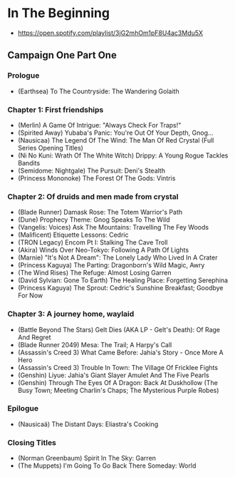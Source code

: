 # In The Beginning

* https://open.spotify.com/playlist/3jG2mhOm1pF8U4ac3Mdu5X

## Campaign One Part One
### Prologue

* (Earthsea) To The Countryside: The Wandering Golaith

### Chapter 1: First friendships

* (Merlin) A Game Of Intrigue: "Always Check For Traps!"
* (Spirited Away) Yubaba's Panic: You're Out Of Your Depth, Gnog...
* (Nausicaa) The Legend Of The Wind: The Man Of Red Crystal (Full Series Opening Titles)
* (Ni No Kuni: Wrath Of The White Witch) Drippy: A Young Rogue Tackles Bandits
* (Semidome: Nightgale) The Pursuit: Deni's Stealth
* (Princess Mononoke) The Forest Of The Gods: Vintris

### Chapter 2: Of druids and men made from crystal

* (Blade Runner) Damask Rose: The Totem Warrior's Path
* (Dune) Prophecy Theme: Gnog Speaks To The Wild
* (Vangelis: Voices) Ask The Mountains: Travelling The Fey Woods
* (Malificent) Etiquette Lessons: Cedric
* (TRON Legacy) Encom Pt I: Stalking The Cave Troll
* (Akira) Winds Over Neo-Tokyo: Following A Path Of Lights
* (Marnie) "It's Not A Dream": The Lonely Lady Who Lived In A Crater
* (Princess Kaguya) The Parting: Dragonborn's Wild Magic, Awry
* (The Wind Rises) The Refuge: Almost Losing Garren
* (David Sylvian: Gone To Earth) The Healing Place: Forgetting Serephina
* (Princess Kaguya) The Sprout: Cedric's Sunshine Breakfast; Goodbye For Now

### Chapter 3: A journey home, waylaid

* (Battle Beyond The Stars) Gelt Dies (AKA LP - Gelt's Death): Of Rage And Regret
* (Blade Runner 2049) Mesa: The Trail; A Harpy's Call
* (Assassin's Creed 3) What Came Before: Jahia's Story - Once More A Hero
* (Assassin's Creed 3) Trouble In Town: The Village Of Fricklee Fights
* (Genshin) Liyue: Jahia's Giant Slayer Amulet And The Five Pearls
* (Genshin) Through The Eyes Of A Dragon: Back At Duskhollow (The Busy Town; Meeting Charlin's Chaps; The Mysterious Purple Robes)

### Epilogue

* (Nausicaä) The Distant Days: Eliastra's Cooking

### Closing Titles

* (Norman Greenbaum) Spirit In The Sky: Garren
* (The Muppets) I'm Going To Go Back There Someday: World